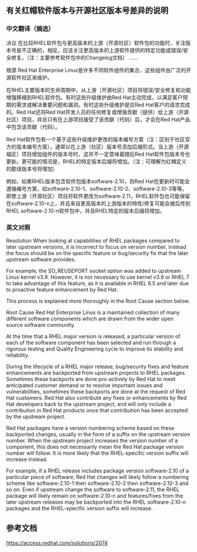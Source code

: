 ## 有关红帽软件版本与开源社区版本号差异的说明
### 中文翻译（摘选）
决议
在比较RHEL软件包与更高版本的上游（开源社区）软件包的功能时，关注版本号是不正确的，相反，应该关注更高版本的上游软件提供的特定功能或错误/安全修复。（注：主要参考软件包中的Changelog文档）
......

根源
Red Hat Enterprise Linux是许多不同软件组件的集合，这些组件由广泛的开源软件社区来维护。

在RHEL主要版本的生命周期中，从上游（开源社区）项目将错误/安全修复和功能增强移植到RHEL软件包。有时这些升级维护由Red Hat主动完成，以满足客户预期的需求或解决重要问题和漏洞，有时这些升级维护是应Red Hat客户的请求完成的。Red Hat还将Red Hat开发人员的任何修复或增强贡献（提供）给上游（开源社区）项目，并且只有在上游项目接受了该贡献（代码）后，才会在Red Hat产品中包含该贡献（代码）。

Red Hat软件包有一个基于这些升级维护更改的版本编号方案（注：区别于社区官方的版本编号方案），通常以在上游（社区）版本号添加后缀形式。当上游（开源福区）项目增加组件的版本号时，这并不一定意味着随后Red Hat软件包版本号也更新。更可能的情况是，RHEL的特定版本后缀将增加。（注：可理解为红帽定义的勘误版本号将增加）

例如，如果RHEL版本包含软件包版本software-2.10，则Red Hat在更新时可能会遵循编号方案，如software-2.10-1、software-2.10-2、software-2.10-3等等。即使上游（开源社区）项目将软件更改为software-2.11，RHEL软件包也可能保留在software-2.10-n上，并且来自更高版本的上游版本的特性/修复可能会被后传到RHEL software-2.10-n软件包中，并且RHEL特定的版本后缀将增加。

### 英文对照
Resolution
When looking at capabilities of RHEL packages compared to later upstream versions, it is incorrect to focus on version number, instead the focus should be on the specific feature or bug/security fix that the later upstream software provides.

For example, the SO_REUSEPORT socket option was added to upstream Linux kernel v3.9. However, it is not necessary to use kernel v3.9 or RHEL 7 to take advantage of this feature, as it is available in RHEL 6.5 and later due to proactive feature enhancement by Red Hat.

This process is explained more thoroughly in the Root Cause section below.

Root Cause
Red Hat Enterprise Linux is a maintained collection of many different software components which are drawn from the wider open source software community.

At the time that a RHEL major version is released, a particular version of each of the software component has been selected and run through a rigorous testing and Quality Engineering cycle to improve its stability and reliability.

During the lifecycle of a RHEL major release, bug/security fixes and feature enhancements are backported from upstream projects to RHEL packages. Sometimes these backports are done pro-actively by Red Hat to meet anticipated customer demand or to resolve important issues and vulnerabilities, sometimes these backports are done at the request of Red Hat customers. Red Hat also contribute any fixes or enhancements by Red Hat developers back to the upstream project, and will only include a contribution in Red Hat products once that contribution has been accepted by the upstream project.

Red Hat packages have a version numbering scheme based on these backported changes, usually in the form of a suffix on the upstream version number. When the upstream project increases the version number of a component, this does not necessarily mean the Red Hat package version number will follow. It is more likely that the RHEL-specific version suffix will increase instead.

For example, if a RHEL release includes package version software-2.10 of a particular piece of software, Red Hat changes will likely follow a numbering scheme like software-2.10-1 then software-2.10-2 then software-2.10-3 and so on. Even if upstream change the software to software-2.11, the RHEL package will likely remain on software-2.10-n and features/fixes from the later upstream releases may be backported into the RHEL software-2.10-n packages and the RHEL-specific version suffix will increase.

## 参考文档
https://access.redhat.com/solutions/2074